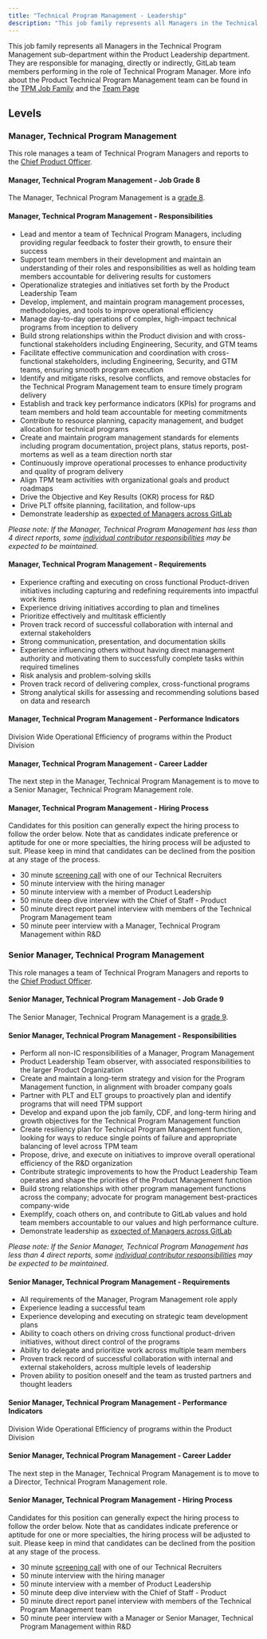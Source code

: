 ```yaml
---
title: "Technical Program Management - Leadership"
description: "This job family represents all Managers in the Technical Program Management sub-department."
---
```


This job family represents all Managers in the Technical Program Management sub-department within the Product Leadership department. They are responsible for managing, directly or indirectly, GitLab team members performing in the role of Technical Program Manager. More info about the Product Technical Program Management team can be found in the [TPM Job Family](/job-families/product/technical-program-manager) and the [Team Page](/handbook/product/groups/product-technical-program-management)

## Levels

### Manager, Technical Program Management

This role manages a team of Technical Program Managers and reports to the [Chief Product Officer](/job-families/product/chief-product-officer/).

#### Manager, Technical Program Management - Job Grade 8

The Manager, Technical Program Management is a [grade 8](/handbook/total-rewards/compensation/compensation-calculator/#gitlab-job-grades).

#### Manager, Technical Program Management - Responsibilities

- Lead and mentor a team of Technical Program Managers, including providing regular feedback to foster their growth, to ensure their success
- Support team members in their development and maintain an understanding of their roles and responsibilities as well as holding team members accountable for delivering results for customers
- Operationalize strategies and initiatives set forth by the Product Leadership Team
- Develop, implement, and maintain program management processes, methodologies, and tools to improve operational efficiency
- Manage day-to-day operations of complex, high-impact technical programs from inception to delivery
- Build strong relationships within the Product division and with cross-functional stakeholders including Engineering, Security, and GTM teams
- Facilitate effective communication and coordination with cross-functional stakeholders, including Engineering, Security, and GTM teams, ensuring smooth program execution
- Identify and mitigate risks, resolve conflicts, and remove obstacles for the Technical Program Management team to ensure timely program delivery
- Establish and track key performance indicators (KPIs) for programs and team members and hold team accountable for meeting commitments
- Contribute to resource planning, capacity management, and budget allocation for technical programs
- Create and maintain program management standards for elements including program documentation, project plans, status reports, post-mortems as well as a team direction north star
- Continuously improve operational processes to enhance productivity and quality of program delivery
- Align TPM team activities with organizational goals and product roadmaps
- Drive the Objective and Key Results (OKR) process for R&D
- Drive PLT offsite planning, facilitation, and follow-ups
- Demonstrate leadership as [expected of Managers across GitLab](/handbook/company/structure/#management-group)

*Please note: If the Manager, Technical Program Management has less than 4 direct reports, some [individual contributor responsibilities](/job-families/product/technical-program-manager/#staff-technical-program-manager) may be expected to be maintained.*

#### Manager, Technical Program Management - Requirements

- Experience crafting and executing on cross functional Product-driven initiatives including capturing and redefining requirements into impactful work items
- Experience driving initiatives according to plan and timelines
- Prioritize effectively and multitask efficiently
- Proven track record of successful collaboration with internal and external stakeholders
- Strong communication, presentation, and documentation skills
- Experience influencing others without having direct management authority and motivating them to successfully complete tasks within required timelines
- Risk analysis and problem-solving skills
- Proven track record of delivering complex, cross-functional programs
- Strong analytical skills for assessing and recommending solutions based on data and research

#### Manager, Technical Program Management - Performance Indicators

Division Wide Operational Efficiency of programs within the Product Division

#### Manager, Technical Program Management - Career Ladder

The next step in the Manager, Technical Program Management is to move to a Senior Manager, Technical Program Management role.

#### Manager, Technical Program Management - Hiring Process

Candidates for this position can generally expect the hiring process to follow the order below. Note that as candidates indicate preference or aptitude for one or more specialties, the hiring process will be adjusted to suit. Please keep in mind that candidates can be declined from the position at any stage of the process.

- 30 minute [screening call](/handbook/hiring/candidate-faq/#screening-call) with one of our Technical Recruiters
- 50 minute interview with the hiring manager
- 50 minute interview with a member of Product Leadership
- 50 minute deep dive interview with the Chief of Staff - Product
- 50 minute direct report panel interview with members of the Technical Program Management team
- 50 minute peer interview with a Manager, Technical Program Management within R&D

### Senior Manager, Technical Program Management

This role manages a team of Technical Program Managers and reports to the [Chief Product Officer](/job-families/product/chief-product-officer/).

#### Senior Manager, Technical Program Management - Job Grade 9

The Senior Manager, Technical Program Management is a [grade 9](/handbook/total-rewards/compensation/compensation-calculator/#gitlab-job-grades).

#### Senior Manager, Technical Program Management - Responsibilities

- Perform all non-IC responsibilities of a Manager, Program Management
- Product Leadership Team observer, with associated responsibilities to the larger Product Organization
- Create and maintain a long-term strategy and vision for the Program Management function, in alignment with broader company goals
- Partner with PLT and ELT groups to proactively plan and identify programs that will need TPM support
- Develop and expand upon the job family, CDF, and long-term hiring and growth objectives for the Technical Program Management function
- Create resiliency plan for Technical Program Management function, looking for ways to reduce single points of failure and appropriate balancing of level across TPM team
- Propose, drive, and execute on initiatives to improve overall operational efficiency of the R&D organization
- Contribute strategic improvements to how the Product Leadership Team operates and shape the priorities of the Product Management function
- Build strong relationships with other program management functions across the company; advocate for program management best-practices company-wide
- Exemplify, coach others on, and contribute to GitLab values and hold team members accountable to our values and high performance culture.
- Demonstrate leadership as [expected of Managers across GitLab](/handbook/company/structure/#management-group)

*Please note: If the Senior Manager, Technical Program Management has less than 4 direct reports, some [individual contributor responsibilities](/job-families/product/technical-program-manager/#staff-technical-program-manager) may be expected to be maintained.*

#### Senior Manager, Technical Program Management - Requirements

- All requirements of the Manager, Program Management role apply
- Experience leading a successful team
- Experience developing and executing on strategic team development plans
- Ability to coach others on driving cross functional product-driven initiatives, without direct control of the programs
- Ability to delegate and prioritize work across multiple team members
- Proven track record of successful collaboration with internal and external stakeholders, across multiple levels of leadership
- Proven ability to position oneself and the team as trusted partners and thought leaders

#### Senior Manager, Technical Program Management - Performance Indicators

Division Wide Operational Efficiency of programs within the Product Division

#### Senior Manager, Technical Program Management - Career Ladder

The next step in the Manager, Technical Program Management is to move to a Director, Technical Program Management role.

#### Senior Manager, Technical Program Management - Hiring Process

Candidates for this position can generally expect the hiring process to follow the order below. Note that as candidates indicate preference or aptitude for one or more specialties, the hiring process will be adjusted to suit. Please keep in mind that candidates can be declined from the position at any stage of the process.

- 30 minute [screening call](/handbook/hiring/candidate-faq/#screening-call) with one of our Technical Recruiters
- 50 minute interview with the hiring manager
- 50 minute interview with a member of Product Leadership
- 50 minute deep dive interview with the Chief of Staff - Product
- 50 minute direct report panel interview with members of the Technical Program Management team
- 50 minute peer interview with a Manager or Senior Manager, Technical Program Management within R&D
